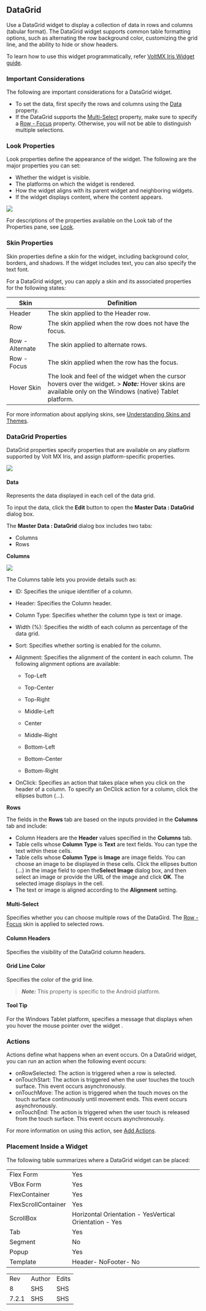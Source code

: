                            


DataGrid
--------

Use a DataGrid widget to display a collection of data in rows and columns (tabular format). The DataGrid widget supports common table formatting options, such as alternating the row background color, customizing the grid line, and the ability to hide or show headers.

To learn how to use this widget programmatically, refer [VoltMX Iris Widget guide](../../../Iris/iris_widget_prog_guide/Content/DataGrid.md).

### Important Considerations

The following are important considerations for a DataGrid widget.

*   To set the data, first specify the rows and columns using the [Data](#data) property.
*   If the DataGrid supports the [Multi-Select](#multi-select) property, make sure to specify a [Row - Focus](#multi-select) property. Otherwise, you will not be able to distinguish multiple selections.
    

### Look Properties

Look properties define the appearance of the widget. The following are the major properties you can set:

*   Whether the widget is visible.
*   The platforms on which the widget is rendered.
*   How the widget aligns with its parent widget and neighboring widgets.
*   If the widget displays content, where the content appears.

![](Resources/Images/DataGrid.png)

For descriptions of the properties available on the Look tab of the Properties pane, see [Look](Look.md#Flex).

### Skin Properties

Skin properties define a skin for the widget, including background color, borders, and shadows. If the widget includes text, you can also specify the text font.

For a DataGrid widget, you can apply a skin and its associated properties for the following states:

  
| Skin | Definition |
| --- | --- |
| Header | The skin applied to the Header row. |
| Row | The skin applied when the row does not have the focus. |
| Row - Alternate | The skin applied to alternate rows. |
| Row - Focus | The skin applied when the row has the focus. |
| Hover Skin | The look and feel of the widget when the cursor hovers over the widget. > **_Note:_** Hover skins are available only on the Windows (native) Tablet platform. |

For more information about applying skins, see [Understanding Skins and Themes](Customizing_the_Look_and_Feel_with_Skins.md).

### DataGrid Properties

DataGrid properties specify properties that are available on any platform supported by Volt MX Iris, and assign platform-specific properties.

![](Resources/Images/dataguide_wsp.png)

#### Data

Represents the data displayed in each cell of the data grid.

To input the data, click the **Edit** button to open the **Master Data : DataGrid** dialog box.

The **Master Data : DataGrid** dialog box includes two tabs:

*   Columns
*   Rows

**Columns**

![](Resources/Images/dataGrid_col_692x256.png)

The Columns table lets you provide details such as:

*   ID: Specifies the unique identifier of a column.
*   Header: Specifies the Column header.
*   Column Type: Specifies whether the column type is text or image.
*   Width (%): Specifies the width of each column as percentage of the data grid.
*   Sort: Specifies whether sorting is enabled for the column.
*   Alignment: Specifies the alignment of the content in each column. The following alignment options are available:
    *   Top-Left
        
    *   Top-Center
    *   Top-Right
    *   Middle-Left
    *   Center
        
    *   Middle-Right
    *   Bottom-Left
    *   Bottom-Center
        
    *   Bottom-Right
        
*   OnClick: Specifies an action that takes place when you click on the header of a column. To specify an OnClick action for a column, click the ellipses button (...).

**Rows**

The fields in the **Rows** tab are based on the inputs provided in the **Columns** tab and include:

*   Column Headers are the **Header** values specified in the **Columns** tab.
*   Table cells whose **Column Type** is **Text** are text fields. You can type the text within these cells.
*   Table cells whose **Column Type** is **Image** are image fields. You can choose an image to be displayed in these cells. Click the ellipses button (...) in the image field to open the**Select Image** dialog box, and then select an image or provide the URL of the image and click **OK**. The selected image displays in the cell.
*   The text or image is aligned according to the **Alignment** setting.

#### Multi-Select

Specifies whether you can choose multiple rows of the DataGird. The [Row - Focus](#Specifies) skin is applied to selected rows.

#### Column Headers

Specifies the visibility of the DataGrid column headers.

#### Grid Line Color

Specifies the color of the grid line.

> **_Note:_** This property is specific to the Android platform.

#### Tool Tip

For the Windows Tablet platform, specifies a message that displays when you hover the mouse pointer over the widget .

### Actions

Actions define what happens when an event occurs. On a DataGrid widget, you can run an action when the following event occurs:

*   onRowSelected: The action is triggered when a row is selected.
*   onTouchStart: The action is triggered when the user touches the touch surface. This event occurs asynchronously.
*   onTouchMove: The action is triggered when the touch moves on the touch surface continuously until movement ends. This event occurs asynchronously.
*   onTouchEnd: The action is triggered when the user touch is released from the touch surface. This event occurs asynchronously.

For more information on using this action, see [Add Actions](working_with_Action_Editor.md).

### Placement Inside a Widget

The following table summarizes where a DataGrid widget can be placed:

<table style="mc-table-style: url('Resources/TableStyles/Basic.css');" class="TableStyle-Basic" cellspacing="0"><colgroup><col class="TableStyle-Basic-Column-Column1"> <col class="TableStyle-Basic-Column-Column1"></colgroup><tbody><tr class="TableStyle-Basic-Body-Body1"><td class="TableStyle-Basic-BodyE-Column1-Body1">Flex Form</td><td class="TableStyle-Basic-BodyD-Column1-Body1">Yes</td></tr><tr class="TableStyle-Basic-Body-Body1"><td class="TableStyle-Basic-BodyE-Column1-Body1">VBox Form</td><td class="TableStyle-Basic-BodyD-Column1-Body1">Yes</td></tr><tr class="TableStyle-Basic-Body-Body1"><td class="TableStyle-Basic-BodyE-Column1-Body1">FlexContainer</td><td class="TableStyle-Basic-BodyD-Column1-Body1">Yes</td></tr><tr class="TableStyle-Basic-Body-Body1"><td class="TableStyle-Basic-BodyE-Column1-Body1">FlexScrollContainer</td><td class="TableStyle-Basic-BodyD-Column1-Body1">Yes</td></tr><tr class="TableStyle-Basic-Body-Body1"><td class="TableStyle-Basic-BodyE-Column1-Body1">ScrollBox</td><td class="TableStyle-Basic-BodyD-Column1-Body1">Horizontal Orientation - YesVertical Orientation - Yes</td></tr><tr class="TableStyle-Basic-Body-Body1"><td class="TableStyle-Basic-BodyE-Column1-Body1">Tab</td><td class="TableStyle-Basic-BodyD-Column1-Body1">Yes</td></tr><tr class="TableStyle-Basic-Body-Body1"><td class="TableStyle-Basic-BodyE-Column1-Body1">Segment</td><td class="TableStyle-Basic-BodyD-Column1-Body1">No</td></tr><tr class="TableStyle-Basic-Body-Body1"><td class="TableStyle-Basic-BodyE-Column1-Body1">Popup</td><td class="TableStyle-Basic-BodyD-Column1-Body1">Yes</td></tr><tr class="TableStyle-Basic-Body-Body1"><td class="TableStyle-Basic-BodyB-Column1-Body1">Template&nbsp;</td><td class="TableStyle-Basic-BodyA-Column1-Body1">Header- NoFooter- No</td></tr></tbody></table>

<table style="margin-left: 0;margin-right: auto;mc-table-style: url('Resources/TableStyles/RevisionTable.css');" class="TableStyle-RevisionTable" cellspacing="0" data-mc-conditions="Default.HTML5 Only"><colgroup><col class="TableStyle-RevisionTable-Column-Column1" style="width: 26px;"> <col class="TableStyle-RevisionTable-Column-Column1"> <col class="TableStyle-RevisionTable-Column-Column1"></colgroup><tbody><tr class="TableStyle-RevisionTable-Body-Body1"><td class="TableStyle-RevisionTable-BodyE-Column1-Body1" data-mc-conditions="Default.HTML5 Only">Rev</td><td class="TableStyle-RevisionTable-BodyE-Column1-Body1" data-mc-conditions="Default.HTML5 Only">Author</td><td class="TableStyle-RevisionTable-BodyD-Column1-Body1" data-mc-conditions="Default.HTML5 Only">Edits</td></tr><tr class="TableStyle-RevisionTable-Body-Body1"><td class="TableStyle-RevisionTable-BodyE-Column1-Body1" data-mc-conditions="Default.HTML5 Only">8</td><td class="TableStyle-RevisionTable-BodyE-Column1-Body1" data-mc-conditions="Default.HTML5 Only">SHS</td><td class="TableStyle-RevisionTable-BodyD-Column1-Body1" data-mc-conditions="Default.HTML5 Only">SHS</td></tr><tr class="TableStyle-RevisionTable-Body-Body1"><td class="TableStyle-RevisionTable-BodyB-Column1-Body1" data-mc-conditions="Default.HTML5 Only">7.2.1</td><td class="TableStyle-RevisionTable-BodyB-Column1-Body1" data-mc-conditions="Default.HTML5 Only">SHS</td><td class="TableStyle-RevisionTable-BodyA-Column1-Body1" data-mc-conditions="Default.HTML5 Only">SHS</td></tr></tbody></table>
